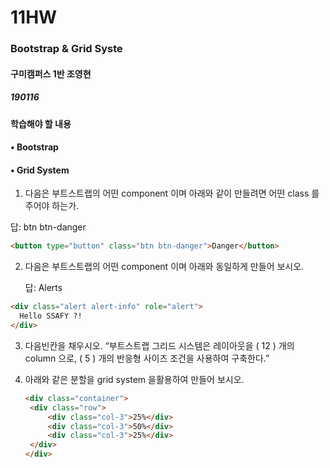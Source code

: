 # 11HW

### Bootstrap & Grid Syste

#### 구미캠퍼스 1반 조영현

##### 190116



#### 학습해야 할 내용

#### • Bootstrap 

#### • Grid System

1.  다음은 부트스트랩의 어떤 component 이며 아래와 같이 만들려면 어떤 class 를주어야 하는가.

   답:  btn btn-danger

   ```html
   <button type="button" class="btn btn-danger">Danger</button>
   ```

2. 다음은 부트스트랩의 어떤 component 이며 아래와 동일하게 만들어 보시오. 

   답: Alerts

```html
<div class="alert alert-info" role="alert">
  Hello SSAFY ?!
</div>
```



3. 다음빈칸을 채우시오. “부트스트랩 그리드 시스템은 레이아웃을 (   12   ) 개의 column 으로, (  5  ) 개의 반응형 사이즈 조건을 사용하여 구축한다.”

4. 아래와 같은 분할을 grid system 을활용하여 만들어 보시오.

   ```html
   <div class="container">
   	<div class="row">
   		<div class="col-3">25%</div>
   		<div class="col-3">50%</div>
   		<div class="col-3">25%</div>
   	</div>
   </div>
   ```




